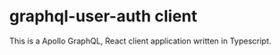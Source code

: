 # graphql-user-auth client

This is a Apollo GraphQL, React client application written in Typescript.
